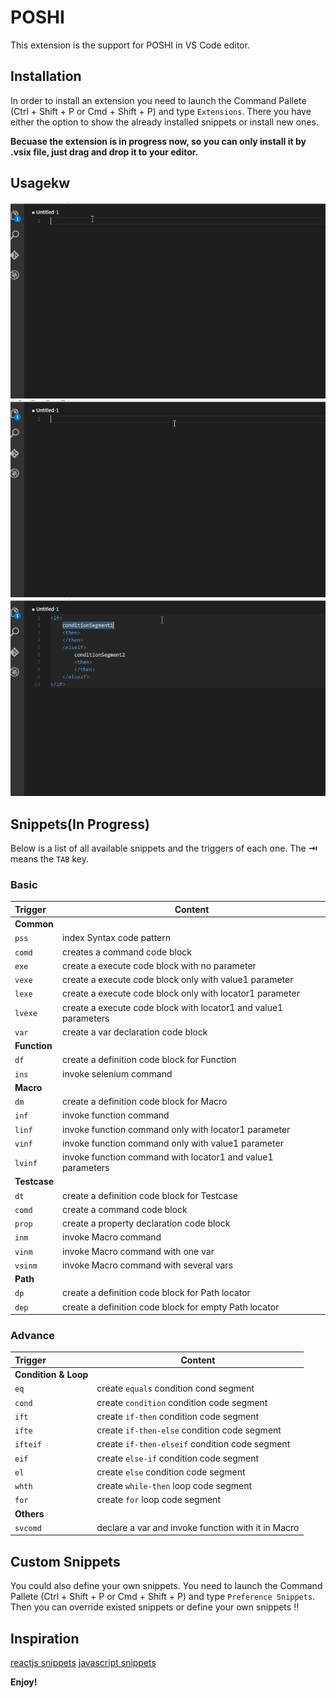 # POSHI

This extension is the support for POSHI in VS Code editor.

## Installation
In order to install an extension you need to launch the Command Pallete (Ctrl + Shift + P or Cmd + Shift + P) and type `Extensions`. There you have either the option to show the already installed snippets or install new ones.

**Becuase the extension is in progress now, so you can only install it by .vsix file, just drag and drop it to your editor.**

## Usagekw
![create new testcase](./images/demo1.gif)
![invoke macro with var](./images/demo2.gif)
![if-then-else style](./images/demo3.gif)

## Snippets(In Progress)

Below is a list of all available snippets and the triggers of each one. The **⇥** means the `TAB` key.

### Basic

| Trigger  | Content |
| :------- | ------- |
| **Common** |  |
| `pss` | index Syntax code pattern |
| `comd` | creates a command code block |
| `exe`| create a execute code block with no parameter |
| `vexe` | create a execute code block only with value1 parameter |
| `lexe` | create a execute code block only with locator1 parameter |
| `lvexe` | create a execute code block with locator1 and value1 parameters |
| `var` | create a var declaration code block |
| **Function** |  |
| `df` | create a definition code block for Function |
| `ins` | invoke selenium command |
| **Macro** |  |
| `dm` | create a definition code block for Macro |
| `inf` | invoke function command |
| `linf` | invoke function command only with locator1 parameter |
| `vinf` | invoke function command only with value1 parameter |
| `lvinf` | invoke function command with locator1 and value1 parameters |
| **Testcase** |  |
| `dt` | create a definition code block for Testcase |
| `comd` | create a command code block |
| `prop` | create a property declaration code block |
| `inm` | invoke Macro command |
| `vinm` | invoke Macro command with one var |
| `vsinm` | invoke Macro command with several vars |
| **Path** |  |
| `dp` | create a definition code block for Path locator |
| `dep` | create a definition code block for empty Path locator |


### Advance
| Trigger  | Content |
| :------- | ------- |
| **Condition & Loop** |  |
| `eq` | create `equals` condition cond segment |
| `cond` | create `condition` condition code segment |
| `ift` | create `if-then` condition code segment |
| `ifte` | create `if-then-else` condition code segment |
| `ifteif` | create `if-then-elseif` condition code segment |
| `eif` | create `else-if` condition code segment |
| `el` | create `else` condition code segment |
| `whth` | create `while-then` loop code segment| 
| `for` | create `for` loop code segment |
| **Others** |  |
| `svcomd` | declare a var and invoke function with it in Macro |




## Custom Snippets
You could also define your own snippets. You need to launch the Command Pallete (Ctrl + Shift + P or Cmd + Shift + P) and type `Preference Snippets`. Then you can override existed snippets or define your own snippets !!

## Inspiration
[reactjs snippets](https://github.com/xabikos/vscode-react)
[javascript snippets](https://github.com/xabikos/vscode-javascript)

**Enjoy!**